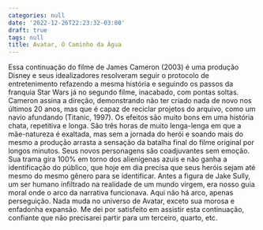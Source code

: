 ```yaml
---
categories: null
date: '2022-12-26T22:23:32-03:00'
draft: true
tags: null
title: Avatar, O Caminho da Água
---
```


Essa continuação do filme de James Cameron (2003) é uma produção Disney e seus idealizadores resolveram seguir o protocolo de entretenimento refazendo a mesma história e seguindo os passos da franquia Star Wars já no segundo filme, inacabado, com pontas soltas. Cameron assina a direção, demonstrando não ter criado nada de novo nos últimos 20 anos, mas que é capaz de reciclar projetos do arquivo, como um navio afundando (Titanic, 1997). Os efeitos são muito bons em uma história chata, repetitiva e longa. São três horas de muito lenga-lenga em que a mãe-natureza é exaltada, mas sem a jornada do herói e soando mais do mesmo a produção arrasta a sensação da batalha final do filme original por longos minutos. Seus novos personagens são coadjuvantes sem emoção. Sua trama gira 100% em torno dos alienígenas azuis e não ganha a identificação do público, que hoje em dia precisa que seus heróis sejam até mesmo do mesmo gênero para se identificar. Antes a figura de Jake Sully, um ser humano infiltrado na realidade de um mundo virgem, era nosso guia moral onde o arco da narrativa funcionava. Aqui não há arco, apenas perseguição. Nada muda no universo de Avatar, exceto sua morosa e enfadonha expansão. Me dei por satisfeito em assistir esta continuação, confiante que não precisarei partir para um terceiro, quarto, etc.